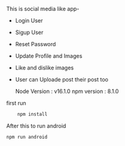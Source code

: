 
This is social media like app-
* Login User
* Sigup User
* Reset Password
* Update Profile and Images
* Like and dislike images
* User can Uploade post their post too
    
    
    Node Version : v16.1.0
    npm version : 8.1.0

first run

```javascript
    npm install
```

After this
to run android

```javascript
npm run android
```

    
    
